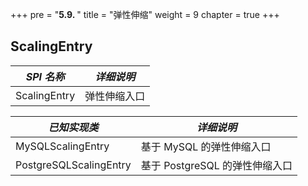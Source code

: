 +++
pre = "<b>5.9. </b>"
title = "弹性伸缩"
weight = 9
chapter = true
+++

## ScalingEntry

| *SPI 名称*             | *详细说明*                    |
| ---------------------- | ---------------------------- |
| ScalingEntry           | 弹性伸缩入口                  |

| *已知实现类*            | *详细说明*                    |
| ---------------------- | ---------------------------- |
| MySQLScalingEntry      | 基于 MySQL 的弹性伸缩入口      |
| PostgreSQLScalingEntry | 基于 PostgreSQL 的弹性伸缩入口 |
